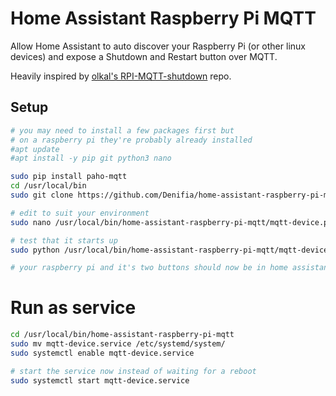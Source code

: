 # Home Assistant Raspberry Pi MQTT

Allow Home Assistant to auto discover your Raspberry Pi (or other linux devices) and expose a Shutdown and Restart button over MQTT.

Heavily inspired by [olkal's RPI-MQTT-shutdown](https://github.com/olkal/RPI-MQTT-shutdown) repo.

## Setup
```sh
# you may need to install a few packages first but
# on a raspberry pi they're probably already installed
#apt update
#apt install -y pip git python3 nano

sudo pip install paho-mqtt
cd /usr/local/bin
sudo git clone https://github.com/Denifia/home-assistant-raspberry-pi-mqtt.git

# edit to suit your environment
sudo nano /usr/local/bin/home-assistant-raspberry-pi-mqtt/mqtt-device.py

# test that it starts up
sudo python /usr/local/bin/home-assistant-raspberry-pi-mqtt/mqtt-device.py

# your raspberry pi and it's two buttons should now be in home assistant!
```

# Run as service
```sh
cd /usr/local/bin/home-assistant-raspberry-pi-mqtt
sudo mv mqtt-device.service /etc/systemd/system/
sudo systemctl enable mqtt-device.service

# start the service now instead of waiting for a reboot
sudo systemctl start mqtt-device.service
```
